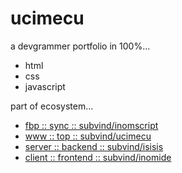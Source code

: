 ucimecu
========

a devgrammer portfolio in 100%...
- html
- css
- javascript

part of ecosystem...
- [fbp :: sync :: subvind/inomscript](https://github.com/subvind/inomscript)
- [www :: top :: subvind/ucimecu](https://github.com/subvind/ucimecu)
- [server :: backend :: subvind/isisis](https://github.com/subvind/isisis)
- [client :: frontend :: subvind/inomide](https://github.com/subvind/inomide)
